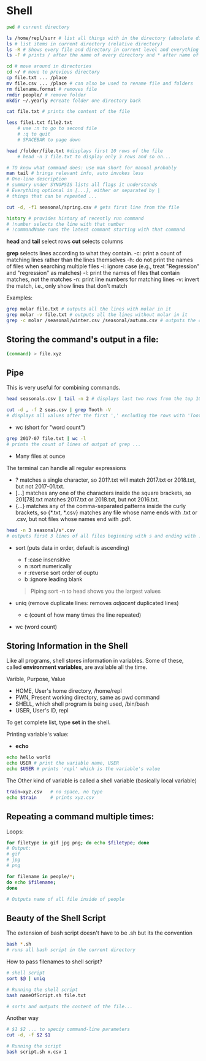 # Shell

```bash
pwd # current directory

ls /home/repl/surr # list all things with in the directory (absolute directory: starts with /)
ls # list items in current directory (relative directory)
ls -R # Shows every file and directory in current level and everything in sub directories
ls -F # prints / after the name of every directory and * after name of every runnable program

cd # move around in directories
cd ~/ # move to previous directory
cp file.txt ... /place
mv file.csv ... /place # can also be used to rename file and folders
rm filename.format # removes file
rmdir people/ # remove folder
mkdir ~/.yearly #create folder one directory back

cat file.txt # prints the content of the file

less file1.txt file2.txt
    # use :n to go to second file
    # :q to quit
    # SPACEBAR to page down

head /folder/file.txt #displays first 10 rows of the file
    # head -n 3 file.txt to display only 3 rows and so on...

# TO know what command does: use man short for manual probably
man tail # brings relevant info, auto invokes less
# One-line description
# summary under SYNOPSIS lists all flags it understands
# Everything optional in [...], either or separated by |
# things that can be repeated ...

cut -d, -f1 seasonal/spring.csv # gets first line from the file

history # provides history of recently run command
# !number selects the line with that number
# !commandName runs the latest commant starting with that command
```

**head** and **tail** select rows
**cut** selects columns

**grep** selects lines according to what they contain.
  -c: print a count of matching lines rather than the lines themselves
  -h: do not print the names of files when searching multiple files
  -i: ignore case (e.g., treat "Regression" and "regression" as matches)
  -l: print the names of files that contain matches, not the matches
  -n: print line numbers for matching lines
  -v: invert the match, i.e., only show lines that don't match

Examples:
```bash
grep molar file.txt # outputs all the lines with molar in it
grep molar -v file.txt # outputs all the lines without molar in it
grep -c molar /seasonal/winter.csv /seasonal/autumn.csv # outputs the count of molar in each files
```


## Storing the command's output in a file:
```bash
(command) > file.xyz
```

## Pipe
This is very useful for combining commands.
```bash
head seasonals.csv | tail -n 2 # displays last two rows from the top 10 of the file

cut -d , -f 2 seas.csv | grep Tooth -V
# displays all values after the first ',' excluding the rows with 'Tooth
```


- wc (short for "word count")
```bash
grep 2017-07 file.txt | wc -l
# prints the count of lines of output of grep ...
```

- Many files at ounce

The terminal can handle all regular expressions
  - ? matches a single character, so 201?.txt will match 2017.txt or 2018.txt, but not 2017-01.txt.
  - [...] matches any one of the characters inside the square brackets, so 201[78].txt matches 2017.txt or 2018.txt, but not 2016.txt.
  - {...} matches any of the comma-separated patterns inside the curly brackets, so {*.txt, *.csv} matches any file whose name ends with .txt or .csv, but not files whose names end with .pdf.
```bash
head -n 3 seasonal/s*.csv
# outputs first 3 lines of all files beginning with s and ending with .csv
```


- sort (puts data in order, default is ascending)
  - f :case insensitive
  - n :sort numerically
  - r :reverse sort order of ouptu
  - b :ignore leading blank

  > Piping sort -n to head shows you the largest values

- uniq (remove duplicate lines: removes *adjacent* duplicated lines)
  - c (count of how many times the line repeated)

- wc (word count)


## Storing Information in the Shell
Like all programs, shell stores information in variables. Some of these, called **environment variables**, are available all the time.

Varible, Purpose, Value

- HOME, User's home directory, /home/repl
- PWN, Present working directory, same as pwd command
- SHELL, which shell program is being used, /bin/bash
- USER, User's ID, repl

To get complete list, type **set** in the shell.

Printing variable's value:

- **echo**

```bash
echo hello world
echo USER # print the variable name, USER
echo $USER # prints 'repl' which is the variable's value
```


The Other kind of variable is called a shell variable (basically local variable)
```bash
train=xyz.csv   # no space, no type
echo $train     # prints xyz.csv
```


## Repeating a command multiple times:

Loops:
```bash
for filetype in gif jpg png; do echo $filetype; done
# Output:
# gif
# jpg
# png
```
```bash
for filename in people/*;
do echo $filename;
done

# Outputs name of all file inside of people
```

## Beauty of the Shell Script
The extension of bash script doesn't have to be .sh but its the convention
```bash
bash *.sh
# runs all bash script in the current directory
```

How to pass filenames to shell script?
```bash
# shell script
sort $@ | uniq

# Running the shell script
bash nameOfScript.sh file.txt

# sorts and outputs the content of the file...
```

Another way
```bash
# $1 $2 ... to speciy command-line parameters
cut -d, -f $2 $1

# Running the script
bash script.sh x.csv 1
```
